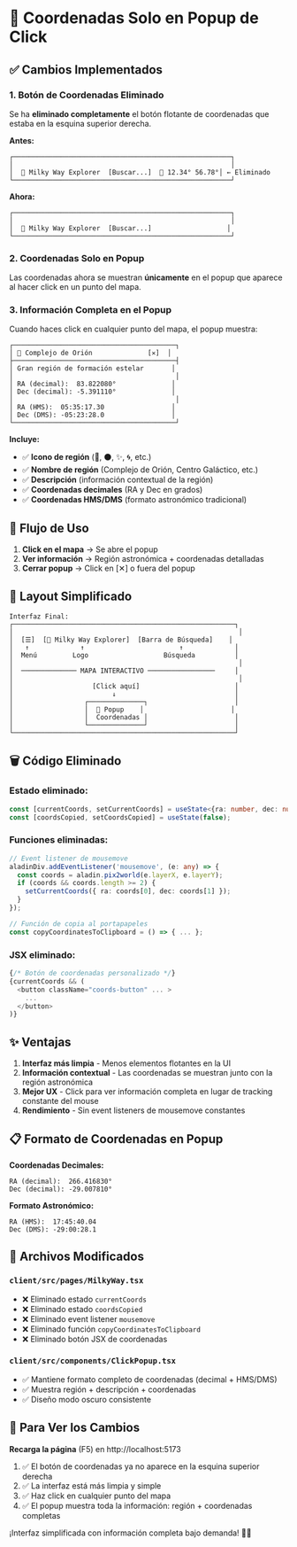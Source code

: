 # 📍 Coordenadas Solo en Popup de Click

## ✅ Cambios Implementados

### 1. **Botón de Coordenadas Eliminado**

Se ha **eliminado completamente** el botón flotante de coordenadas que estaba en la esquina superior derecha.

**Antes:**
```
┌───────────────────────────────────────────────────────┐
│                                                       │
│  🌌 Milky Way Explorer  [Buscar...]  📍 12.34° 56.78°│ ← Eliminado
└───────────────────────────────────────────────────────┘
```

**Ahora:**
```
┌───────────────────────────────────────────────────────┐
│                                                       │
│  🌌 Milky Way Explorer  [Buscar...]                   │
└───────────────────────────────────────────────────────┘
```

### 2. **Coordenadas Solo en Popup**

Las coordenadas ahora se muestran **únicamente** en el popup que aparece al hacer click en un punto del mapa.

### 3. **Información Completa en el Popup**

Cuando haces click en cualquier punto del mapa, el popup muestra:

```
┌─────────────────────────────────────────┐
│ 🌟 Complejo de Orión              [✕]  │
├─────────────────────────────────────────┤
│ Gran región de formación estelar       │
│                                         │
│ RA (decimal):  83.822080°              │
│ Dec (decimal): -5.391110°              │
│                                         │
│ RA (HMS):  05:35:17.30                 │
│ Dec (DMS): -05:23:28.0                 │
└─────────────────────────────────────────┘
```

**Incluye:**
- ✅ **Icono de región** (🌟, ⚫, ✨, 🌀, etc.)
- ✅ **Nombre de región** (Complejo de Orión, Centro Galáctico, etc.)
- ✅ **Descripción** (información contextual de la región)
- ✅ **Coordenadas decimales** (RA y Dec en grados)
- ✅ **Coordenadas HMS/DMS** (formato astronómico tradicional)

## 🎯 Flujo de Uso

1. **Click en el mapa** → Se abre el popup
2. **Ver información** → Región astronómica + coordenadas detalladas
3. **Cerrar popup** → Click en [✕] o fuera del popup

## 📐 Layout Simplificado

```
Interfaz Final:
┌────────────────────────────────────────────────────────┐
│                                                         │
│  [☰]  [🌌 Milky Way Explorer]  [Barra de Búsqueda]    │
│   ↑             ↑                        ↑             │
│  Menú         Logo                   Búsqueda          │
│                                                         │
│  ────────────── MAPA INTERACTIVO ─────────────────     │
│                                                         │
│                    [Click aquí]                        │
│                         ↓                              │
│                  ┌──────────────┐                      │
│                  │  📍 Popup    │                      │
│                  │  Coordenadas │                      │
│                  └──────────────┘                      │
└────────────────────────────────────────────────────────┘
```

## 🗑️ Código Eliminado

### Estado eliminado:
```typescript
const [currentCoords, setCurrentCoords] = useState<{ra: number, dec: number} | null>(null);
const [coordsCopied, setCoordsCopied] = useState(false);
```

### Funciones eliminadas:
```typescript
// Event listener de mousemove
aladinDiv.addEventListener('mousemove', (e: any) => {
  const coords = aladin.pix2world(e.layerX, e.layerY);
  if (coords && coords.length >= 2) {
    setCurrentCoords({ ra: coords[0], dec: coords[1] });
  }
});

// Función de copia al portapapeles
const copyCoordinatesToClipboard = () => { ... };
```

### JSX eliminado:
```typescript
{/* Botón de coordenadas personalizado */}
{currentCoords && (
  <button className="coords-button" ... >
    ...
  </button>
)}
```

## ✨ Ventajas

1. **Interfaz más limpia** - Menos elementos flotantes en la UI
2. **Información contextual** - Las coordenadas se muestran junto con la región astronómica
3. **Mejor UX** - Click para ver información completa en lugar de tracking constante del mouse
4. **Rendimiento** - Sin event listeners de mousemove constantes

## 📋 Formato de Coordenadas en Popup

**Coordenadas Decimales:**
```
RA (decimal):  266.416830°
Dec (decimal): -29.007810°
```

**Formato Astronómico:**
```
RA (HMS):  17:45:40.04
Dec (DMS): -29:00:28.1
```

## 📝 Archivos Modificados

### `client/src/pages/MilkyWay.tsx`
- ❌ Eliminado estado `currentCoords`
- ❌ Eliminado estado `coordsCopied`
- ❌ Eliminado event listener `mousemove`
- ❌ Eliminado función `copyCoordinatesToClipboard`
- ❌ Eliminado botón JSX de coordenadas

### `client/src/components/ClickPopup.tsx`
- ✅ Mantiene formato completo de coordenadas (decimal + HMS/DMS)
- ✅ Muestra región + descripción + coordenadas
- ✅ Diseño modo oscuro consistente

## 🚀 Para Ver los Cambios

**Recarga la página** (F5) en http://localhost:5173

1. ✅ El botón de coordenadas ya no aparece en la esquina superior derecha
2. ✅ La interfaz está más limpia y simple
3. ✅ Haz click en cualquier punto del mapa
4. ✅ El popup muestra toda la información: región + coordenadas completas

¡Interfaz simplificada con información completa bajo demanda! 🎯✨
